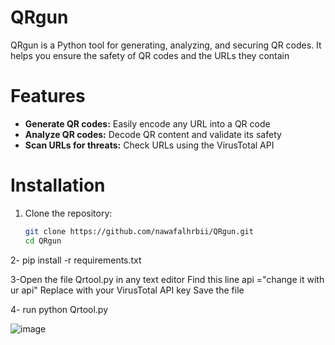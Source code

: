 # QRgun

QRgun is a Python tool for generating, analyzing, and securing QR codes. It helps you ensure the safety of QR codes and the URLs they contain

# Features
- **Generate QR codes:** Easily encode any URL into a QR code
- **Analyze QR codes:** Decode QR content and validate its safety
- **Scan URLs for threats:** Check URLs using the VirusTotal API

# Installation
1. Clone the repository:
   ```bash
   git clone https://github.com/nawafalhrbii/QRgun.git
   cd QRgun
   
2- pip install -r requirements.txt

3-Open the file Qrtool.py in any text editor
Find this  line
api ="change it with ur  api"
Replace with your VirusTotal API key
Save the file

4- run python Qrtool.py

![image](https://github.com/user-attachments/assets/7d3f430b-8453-4f25-b8d0-bbc2b41bdcf8)
